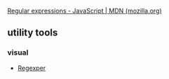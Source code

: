 
[Regular expressions - JavaScript | MDN (mozilla.org)](https://developer.mozilla.org/en-US/docs/Web/JavaScript/Guide/Regular_Expressions)

## utility tools
### visual
- [Regexper](https://regexper.com/)

